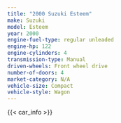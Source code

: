 ```yaml
---
title: "2000 Suzuki Esteem"
make: Suzuki
model: Esteem
year: 2000
engine-fuel-type: regular unleaded
engine-hp: 122
engine-cylinders: 4
transmission-type: Manual
driven-wheels: Front wheel drive
number-of-doors: 4
market-category: N/A
vehicle-size: Compact
vehicle-style: Wagon
---
```


{{< car_info >}}
